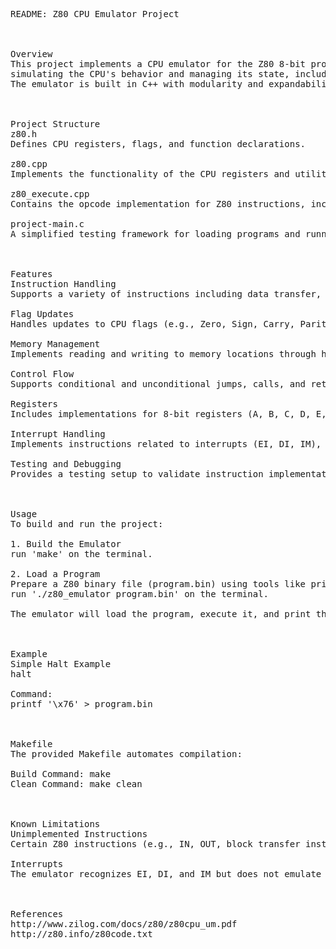 <pre>README: Z80 CPU Emulator Project


  
Overview
This project implements a CPU emulator for the Z80 8-bit processor. The emulator interprets and executes a subset of Z80 instructions, 
simulating the CPU's behavior and managing its state, including registers, flags, memory, and program counter (PC). 
The emulator is built in C++ with modularity and expandability in mind.



Project Structure
z80.h
Defines CPU registers, flags, and function declarations.

z80.cpp
Implements the functionality of the CPU registers and utility functions for manipulating the CPU's state.

z80_execute.cpp
Contains the opcode implementation for Z80 instructions, including ALU operations, branching, memory interactions, and bitwise operations.

project-main.c
A simplified testing framework for loading programs and running them on the emulator.


  
Features
Instruction Handling
Supports a variety of instructions including data transfer, arithmetic, logical, and branching.
  
Flag Updates
Handles updates to CPU flags (e.g., Zero, Sign, Carry, Parity/Overflow, Half-Carry, Subtract) based on operations performed.

Memory Management
Implements reading and writing to memory locations through helper functions (z80_mem_read, z80_mem_write).

Control Flow
Supports conditional and unconditional jumps, calls, and returns.

Registers
Includes implementations for 8-bit registers (A, B, C, D, E, H, L) and 16-bit register pairs (BC, DE, HL).

Interrupt Handling
Implements instructions related to interrupts (EI, DI, IM), although no actual interrupt emulation is performed.

Testing and Debugging
Provides a testing setup to validate instruction implementation and CPU behavior.



Usage
To build and run the project:

1. Build the Emulator
run 'make' on the terminal.

2. Load a Program
Prepare a Z80 binary file (program.bin) using tools like printf or a Z80 assembler.
run './z80_emulator program.bin' on the terminal.

The emulator will load the program, execute it, and print the CPU state upon encountering a HALT instruction.


  
Example
Simple Halt Example
halt

Command:
printf '\x76' > program.bin


  
Makefile
The provided Makefile automates compilation:

Build Command: make
Clean Command: make clean


  
Known Limitations
Unimplemented Instructions
Certain Z80 instructions (e.g., IN, OUT, block transfer instructions) are not supported and are treated as NOPs.

Interrupts
The emulator recognizes EI, DI, and IM but does not emulate hardware interrupts.


  
References
http://www.zilog.com/docs/z80/z80cpu_um.pdf
http://z80.info/z80code.txt

</pre>
